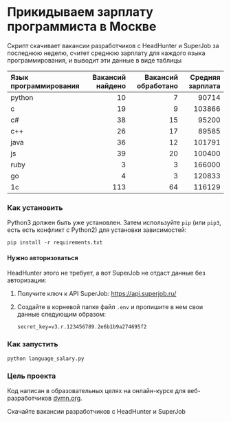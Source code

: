 # Прикидываем зарплату программиста в Москве

Скрипт скачивает вакансии разработчиков с HeadHunter и SuperJob за последнюю неделю, считет среднюю зарплату для каждого языка программирования, и выводит эти данные в виде таблицы

| Язык программирования | Вакансий найдено | Вакансий обработано | Средняя зарплата |
|:-----------------------|-----------------:|--------------------:|-----------------:|
| python                | 10               | 7                   | 90714            |
| c                     | 19               | 9                   | 103866           |
| c#                    | 38               | 15                  | 95200            |
| c++                   | 26               | 17                  | 89585            |
| java                  | 36               | 12                  | 101791           |
| js                    | 39               | 20                  | 100400           |
| ruby                  | 3                | 3                   | 166000           |
| go                    | 4                | 3                   | 120833           |
| 1с                    | 113              | 64                  | 116129           |



### Как установить

Python3 должен быть уже установлен. 
Затем используйте `pip` (или `pip3`, есть есть конфликт с Python2) для установки зависимостей:
```
pip install -r requirements.txt
```


#### Нужно авторизоваться
HeadHunter этого не требует, а вот SuperJob не отдаст данные без авторизации: 
1. Получите ключ к API SuperJob:  https://api.superjob.ru/  
  
2. Создайте в корневой папке файл ```.env``` и пропишите в нем свои данные следующим образом:  
     ```
     secret_key=v3.r.123456789.2e6b1b9a274695f2
     ``` 
     


### Как запустить
```
python language_salary.py
```



### Цель проекта

Код написан в образовательных целях на онлайн-курсе для веб-разработчиков [dvmn.org](https://dvmn.org/).



Скачайте вакансии разработчиков с HeadHunter и SuperJob


